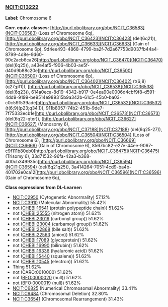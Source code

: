 
### [NCIT:C13222](http://purl.obolibrary.org/obo/NCIT_C13222)
**Label:** Chromosome 6

**Corr. equiv. classes:** [http://purl.obolibrary.org/obo/NCIT_C36583](NCIT:C36583) (Loss of Chromosome 6q), [http://purl.obolibrary.org/obo/NCIT_C36423](NCIT:C36423) (del(6q21)), [http://purl.obolibrary.org/obo/NCIT_C36633](NCIT:C36633) (Gain of Chromosome 6p), 9d4ee493-4868-4799-ba2f-7d2a67753d9037fb44a4-8799-4d8e-9d60-90c2acb6ca26[http://purl.obolibrary.org/obo/NCIT_C36470](NCIT:C36470) (del(6q25)), a43e4af5-f906-4b03-ae5f-d40d9b88c20e[http://purl.obolibrary.org/obo/NCIT_C36500](NCIT:C36500) (Loss of Chromosome 6p), [http://purl.obolibrary.org/obo/NCIT_C36402](NCIT:C36402) (t(6;8)(q27;p11)), [http://purl.obolibrary.org/obo/NCIT_C36538](NCIT:C36538) (del(6q23)), 614a0eca-8d19-4342-b917-0e4ea90e0006d4cbf9f8-d591-4dd9-9199-be9514e989315b9a342b-61c5-45b0-ba03-c0c59f539ade[http://purl.obolibrary.org/obo/NCIT_C36532](NCIT:C36532) (t(6;9)(p23;q34.1)), 911b8057-74b2-451b-9de7-7f75333ecb1e[http://purl.obolibrary.org/obo/NCIT_C36573](NCIT:C36573) (del(6q22-qter)), [http://purl.obolibrary.org/obo/NCIT_C36627](NCIT:C36627) (Monosomy 6), [http://purl.obolibrary.org/obo/NCIT_C37188](NCIT:C37188) (del(6q25-27)), [http://purl.obolibrary.org/obo/NCIT_C36504](NCIT:C36504) (Loss of Chromosome 6), [http://purl.obolibrary.org/obo/NCIT_C36669](NCIT:C36669) (Gain of Chromosome 6), 8567bc82-e27e-44ee-9067-c9f111b80eb0[http://purl.obolibrary.org/obo/NCIT_C36475](NCIT:C36475) (Trisomy 6), 33d71532-96fa-42a3-b368-400cb349935c[http://purl.obolibrary.org/obo/NCIT_C36594](NCIT:C36594) (del(6q21q25)), 3a414264-7051-4cd9-ba4b-401702e0ca12[http://purl.obolibrary.org/obo/NCIT_C36596](NCIT:C36596) (Gain of Chromosome 6q), 

**Class expressions from DL-Learner:**

- [NCIT:C2950](http://purl.obolibrary.org/obo/NCIT_C2950) (Cytogenetic Abnormality) 57.12%
- [NCIT:C3910](http://purl.obolibrary.org/obo/NCIT_C3910) (Molecular Abnormality) 55.42%
- not ([CHEBI:16541](http://purl.obolibrary.org/obo/CHEBI_16541) (protein polypeptide chain)) 51.62%
- not ([CHEBI:25555](http://purl.obolibrary.org/obo/CHEBI_25555) (nitrogen atom)) 51.62%
- not ([CHEBI:23019](http://purl.obolibrary.org/obo/CHEBI_23019) (carbonyl group)) 51.62%
- not ([CHEBI:23004](http://purl.obolibrary.org/obo/CHEBI_23004) (carbamoyl group)) 51.62%
- not ([CHEBI:22868](http://purl.obolibrary.org/obo/CHEBI_22868) (bile salt)) 51.62%
- not ([CHEBI:22563](http://purl.obolibrary.org/obo/CHEBI_22563) (anion)) 51.62%
- not ([CHEBI:17089](http://purl.obolibrary.org/obo/CHEBI_17089) (glycoprotein)) 51.62%
- not ([CHEBI:16990](http://purl.obolibrary.org/obo/CHEBI_16990) (bilirubin)) 51.62%
- not ([CHEBI:16336](http://purl.obolibrary.org/obo/CHEBI_16336) (hyaluronic acid)) 51.62%
- not ([CHEBI:15440](http://purl.obolibrary.org/obo/CHEBI_15440) (squalene)) 51.62%
- not ([CHEBI:10545](http://purl.obolibrary.org/obo/CHEBI_10545) (electron)) 51.62%
- Thing 51.62%
- not (CARO:0010000) 51.62%
- not ([BFO:0000020](http://purl.obolibrary.org/obo/BFO_0000020) (null)) 51.62%
- not ([BFO:0000019](http://purl.obolibrary.org/obo/BFO_0000019) (null)) 51.62%
- [NCIT:C6825](http://purl.obolibrary.org/obo/NCIT_C6825) (Numerical Chromosomal Abnormality) 33.41%
- [NCIT:C9484](http://purl.obolibrary.org/obo/NCIT_C9484) (Chromosomal Deletion) 32.80%
- [NCIT:C36541](http://purl.obolibrary.org/obo/NCIT_C36541) (Chromosomal Rearrangement) 31.43%


